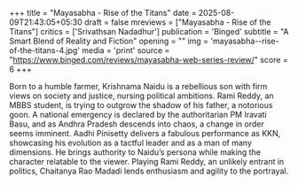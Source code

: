 +++
title = "Mayasabha - Rise of the Titans"
date = 2025-08-09T21:43:05+05:30
draft = false
mreviews = ["Mayasabha - Rise of the Titans"]
critics = ['Srivathsan Nadadhur']
publication = 'Binged'
subtitle = "A Smart Blend of Reality and Fiction"
opening = ""
img = 'mayasabha--rise-of-the-titans-4.jpg'
media = 'print'
source = "https://www.binged.com/reviews/mayasabha-web-series-review/"
score = 6
+++

Born to a humble farmer, Krishnama Naidu is a rebellious son with firm views on society and justice, nursing political ambitions. Rami Reddy, an MBBS student, is trying to outgrow the shadow of his father, a notorious goon. A national emergency is declared by the authoritarian PM Iravati Basu, and as Andhra Pradesh descends into chaos, a change in order seems imminent. Aadhi Pinisetty delivers a fabulous performance as KKN, showcasing his evolution as a tactful leader and as a man of many dimensions. He brings authority to Naidu’s persona while making the character relatable to the viewer. Playing Rami Reddy, an unlikely entrant in politics, Chaitanya Rao Madadi lends enthusiasm and agility to the portrayal.
